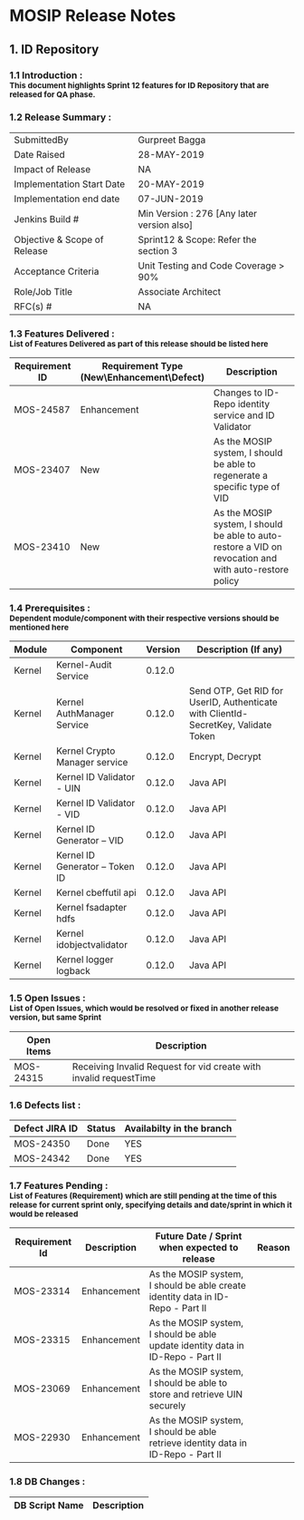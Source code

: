 # MOSIP Release Notes
## 1. ID Repository

### 1.1 Introduction : <br><sub>This document highlights Sprint 12 features for ID Repository that are released for QA phase.</sub></br>

### 1.2 Release Summary : 
|         |          |
|----------|----------|
SubmittedBy|Gurpreet Bagga
Date Raised | 28-MAY-2019
Impact of Release|NA
Implementation Start Date |20-MAY-2019
Implementation end date	|07-JUN-2019
Jenkins Build #	|Min Version : 276  [Any later version also]
Objective & Scope of Release| Sprint12 & Scope: Refer the section 3
Acceptance Criteria	| Unit Testing and Code Coverage > 90%
Role/Job Title|Associate Architect
RFC(s) #|	NA


### 1.3 Features Delivered : <br><sub>List of Features Delivered as part of this release should be listed here</sub></br>
Requirement ID | Requirement Type <br>(New\\Enhancement\\Defect)</br> | Description
-----|----------|-------------
MOS-24587|Enhancement|Changes to ID-Repo identity service and ID Validator
MOS-23407|New|As the MOSIP system, I should be able to regenerate a specific type of VID
MOS-23410|New|As the MOSIP system, I should be able to auto-restore a VID on revocation and with auto-restore policy


### 1.4 Prerequisites : <br><sub>Dependent module/component with their respective versions should be mentioned here</sub></br>
Module|Component|Version|Description (If any)
-----|-------------|----------------|--------------
Kernel|Kernel-Audit Service|0.12.0| 
Kernel|Kernel AuthManager Service|0.12.0|Send OTP, Get RID for UserID, Authenticate with ClientId-SecretKey, Validate Token
Kernel|Kernel Crypto Manager service|0.12.0|Encrypt, Decrypt
Kernel|Kernel ID Validator - UIN|0.12.0|Java API
Kernel|Kernel ID Validator - VID|0.12.0|Java API
Kernel|Kernel ID Generator – VID|0.12.0|Java API
Kernel|Kernel ID Generator – Token ID|0.12.0|Java API
Kernel|Kernel cbeffutil api|0.12.0|Java API
Kernel|Kernel fsadapter hdfs|0.12.0|Java API
Kernel|Kernel idobjectvalidator|0.12.0|Java API
Kernel|Kernel logger logback|0.12.0|Java API

### 1.5 Open Issues : <br><sub>List of Open Issues, which would be resolved or fixed in another release version, but same Sprint</sub></br>
Open Items|Description
-----------------|----------------------
MOS-24315|Receiving Invalid Request for vid create with invalid requestTime


### 1.6 Defects list :
Defect JIRA ID|Status|Availabilty in the branch
---------------|-------------|------------------
MOS-24350|Done|YES
MOS-24342|Done|YES


### 1.7 Features Pending : <br><sub>List of Features (Requirement) which are still pending at the time of this release for current sprint only, specifying details and date/sprint in which it would be released</sub></br>
Requirement Id|Description|Future Date / Sprint when expected to release | Reason
--------------|-----------|-----------|-------------
MOS-23314|Enhancement|As the MOSIP system, I should be able create identity data in ID-Repo - Part II
MOS-23315|Enhancement|As the MOSIP system, I should be able update identity data in ID-Repo - Part II
MOS-23069|Enhancement|As the MOSIP system, I should be able to store and retrieve UIN securely
MOS-22930|Enhancement|As the MOSIP system, I should be able retrieve identity data in ID-Repo - Part II


### 1.8 DB Changes :
|DB Script Name|Description|
|---------------|-------------|


